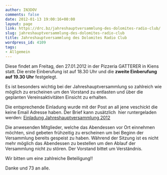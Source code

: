 ```yaml
---
author: IN3DOV
comments: false
date: 2012-01-13 19:00:16+00:00
layout: page
link: https://drc.bz/jahreshauptversammlung-des-dolomites-radio-club/
slug: jahreshauptversammlung-des-dolomites-radio-club
title: Jahreshauptversammlung des Dolomites Radio Club
wordpress_id: 4109
tags:
- Allgemein
---
```


Diese findet am Freitag, den 27.01.2012 in der Pizzeria GATTERER in Kiens statt. Die erste Einberufung ist auf 18.30 Uhr und die **zweite Einberufung auf 19.30 Uhr** festgelegt.

Es ist besonders wichtig bei der Jahreshauptversammlung so zahlreich wie möglich zu erscheinen um den Vorstand zu entlasten und über die geplanten Vereinsaktivitäten Einsicht zu erhalten.

Die entsprechende Einladung wurde mit der Post an all jene veschickt die keine Email Adresse haben. Der Brief kann zusätzlich  hier runtergeladen werden: [Einladung Jahreshauptversammlung 2012](https://drc.bz/wp-content/uploads/2012/01/EinladungInvito2012.pdf)


Die anwesenden Mitglieder, welche das Abendessen vor Ort einnehmen möchten, sind gebeten frühzeitig zu erscheinen um bei Beginn der Versammlung bereits gespeist zu haben. Während der Sitzung ist es nicht mehr möglich das Abendessen zu bestellen um den Ablauf der Versammlung nicht zu stören. Der Vorstand bittet um Verständnis.


Wir bitten um eine zahlreiche Beteiligung!!

Danke und 73 an alle.
